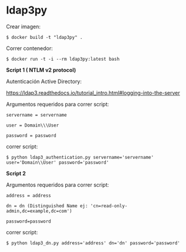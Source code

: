 # ldap3py

Crear imagen:

~~~
$ docker build -t "ldap3py" .
~~~

Correr contenedor:

~~~
$ docker run -t -i --rm ldap3py:latest bash
~~~


**Script 1 ( NTLM v2 protocol)**

Autenticación Active Directory:

https://ldap3.readthedocs.io/tutorial_intro.html#logging-into-the-server

Argumentos requeridos para correr script:

~~~
servername = servername

user = Domain\\\User

password = password
~~~

correr script:

~~~
$ python ldap3_authentication.py servername='servername' user='Domain\\User' password='password'
~~~


**Script 2**

Argumentos requeridos para correr script:

~~~
address = address

dn = dn (Distinguished Name ej: 'cn=read-only-admin,dc=example,dc=com')

password=password
~~~


correr script:

~~~
$ python ldap3_dn.py address='address' dn='dn' password='password'
~~~
